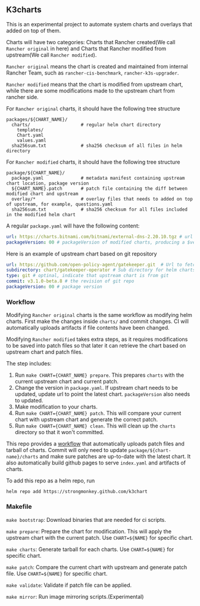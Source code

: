 ## K3charts

This is an experimental project to automate system charts and overlays that added on top of them.

Charts will have two categories: Charts that Rancher created(We call `Rancher original` in here) and Charts that Rancher modified from upstream(We call `Rancher modified`). 

`Rancher original` means the chart is created and maintained from internal Rancher Team, such as `rancher-cis-benchmark`, `rancher-k3s-upgrader`. 

`Rancher modified` means that the chart is modified from upstream chart, while there are 
some modifications made to the upstream chart from rancher side.

For `Rancher original` charts, it should have the following tree structure

```text
packages/${CHART_NAME}/
  charts/                   # regular helm chart directory
    templates/
    Chart.yaml
    values.yaml
  sha256sum.txt             # sha256 checksum of all files in helm directory
```

For `Rancher modified` charts, it should have the following tree structure

```text
package/${CHART_NAME}/
  package.yaml              # metadata manifest containing upstream chart location, package version
  ${CHART_NAME}.patch       # patch file containing the diff between modified chart and upstream
  overlay/*                 # overlay files that needs to added on top of upstream, for example, questions.yaml
  sha256sum.txt             # sha256 checksum for all files included in the modified helm chart
```

A regular `package.yaml` will have the following content:

```yaml
url: https://charts.bitnami.com/bitnami/external-dns-2.20.10.tgz # url to fetch upstream chart
packageVersion: 00 # packageVersion of modified charts, producing a $version-$packageVersion chart. For example, if istio 1.4.7 is modified with changes, rancher produces a 1.4.7-00 chart version that includes the modification rancher made on top of upstream charts.
```

Here is an example of upstream chart based on git repository

```yaml
url: https://github.com/open-policy-agent/gatekeeper.git  # Url to fetch upstream chart from git
subdirectory: chart/gatekeeper-operator # Sub directory for helm charts in git repo
type: git # optinal, indicate that upstream chart is from git
commit: v3.1.0-beta.8 # the revision of git repo
packageVersion: 00 # package version
``` 

### Workflow

Modifying `Rancher original` charts is the same workflow as modifying helm charts. First make the changes inside `charts/` and commit changes. CI will automatically uploads artifacts if file contents have been changed.

Modifying `Rancher modified` takes extra steps, as it requires modifications to be saved into patch files so that later it can retrieve the chart based on upstream chart and patch files.

The step includes:

1. Run `make CHART={CHART_NAME} prepare`. This prepares `charts` with the current upstream chart and current patch. 
2. Change the version in `package.yaml`. If upstream chart needs to be updated, update url to point the latest chart. `packageVersion` also needs to updated.
3. Make modification to your charts. 
4. Run `make CHART={CHART_NAME} patch`. This will compare your current chart with upstream chart and generate the correct patch. 
5. Run `make CHART={CHART_NAME} clean`. This will clean up the `charts` directory so that it won't committed.

This repo provides a [workflow](./.github/workflows) that automatically uploads patch files and tarball of charts. Commit will only need to update `package/${chart-name}/charts` and make sure patches are 
up-to-date with the latest chart. It also automatically build github pages to serve `index.yaml` and artifacts of charts.

To add this repo as a helm repo, run

```text
helm repo add https://strongmonkey.github.com/k3chart
```

### Makefile

`make bootstrap`: Download binaries that are needed for ci scripts.

`make prepare`: Prepare the chart for modification. This will apply the upstream chart with the current patch. Use `CHART=${NAME}` for specific chart.

`make charts`: Generate tarball for each charts. Use `CHART=${NAME}` for specific chart.

`make patch`: Compare the current chart with upstream and generate patch file. Use `CHART=${NAME}` for specific chart. 

`make validate`: Validate if patch file can be applied.

`make mirror`: Run image mirroring scripts.(Experimental)
